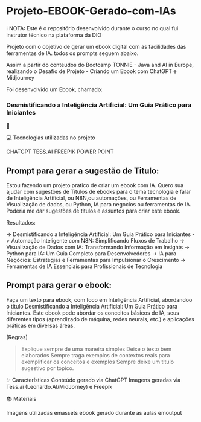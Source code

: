 # Projeto-EBOOK-Gerado-com-IAs

ℹ️ NOTA: Este é o repositório desenvolvido durante o curso no qual fui instrutor técnico na plataforma da DIO

Projeto com o objetivo de gerar um ebook digital com as facilidades das ferramentas de IA. todos os prompts seguem abaixo.

Assim a partir do conteudos do Bootcamp TONNIE - Java and AI in Europe, realizando o Desafio de Projeto - Criando um Ebook com ChatGPT e Midjourney

Foi desenvolvido um Ebook, chamado: 

### Desmistificando a Inteligência Artificial: Um Guia Prático para Iniciantes

📕 

💻 Tecnologias utilizadas no projeto

CHATGPT
TESS.AI
FREEPIK
POWER POINT

## Prompt para gerar a sugestão de Titulo:

Estou fazendo um projeto pratico de criar um ebook com IA. Quero sua ajudar com sugestões de Titulos de ebooks para o tema tecnologia e falar de Inteligência Artificial, ou N8N,ou automações, ou Ferramentas de Visualização de dados, ou Python, IA para negocios ou ferramentas de IA. Poderia me dar sugestões de titulos e assuntos para criar este ebook.

Resultados:

-> Desmistificando a Inteligência Artificial: Um Guia Prático para Iniciantes
-> Automação Inteligente com N8N: Simplificando Fluxos de Trabalho
-> Visualização de Dados com IA: Transformando Informação em Insights
-> Python para IA: Um Guia Completo para Desenvolvedores
-> IA para Negócios: Estratégias e Ferramentas para Impulsionar o Crescimento
-> Ferramentas de IA Essenciais para Profissionais de Tecnologia

## Prompt para gerar o ebook:

Faça um texto para ebook, com foco em Inteligência Artificial, abordandoo o titulo Desmistificando a Inteligência Artificial: Um Guia Prático para Iniciantes. Este ebook pode abordar os conceitos básicos de IA, seus diferentes tipos (aprendizado de máquina, redes neurais, etc.) e aplicações práticas em diversas áreas.

(Regras)
> Explique sempre de uma maneira simples
> Deixe o texto bem elaborados
> Sempre traga exemplos de contextos reais para exemplificar os conceitos e exemplos
> Sempre deixe um titulo sugestivo por tópico.

✨ Características
Conteúdo gerado via ChatGPT
Imagens geradas via Tess.ai (Leonardo.AI/MidJorney) e Freepik


📚 Materiais

Imagens utilizadas emassets
ebook gerado durante as aulas emoutput

